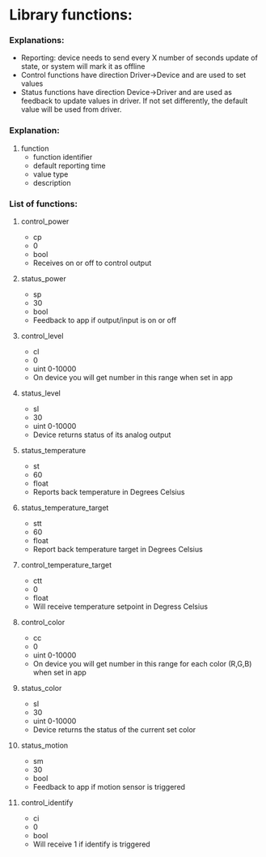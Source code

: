 # Library functions:

### Explanations:
* Reporting: device needs to send every X number of seconds update of state, or system will mark it as offline
* Control functions have direction Driver->Device and are used to set values
* Status functions have direction Device->Driver and are used as feedback to update values in driver. If not set differently, the default value will be used from driver.

### Explanation:
1. function
    * function identifier
    * default reporting time
    * value type
    * description

### List of functions:
1. control_power
    * cp
    * 0
    * bool
    * Receives on or off to control output

1. status_power
    * sp
    * 30
    * bool
    * Feedback to app if output/input is on or off

1. control_level
    * cl
    * 0
    * uint 0-10000
    * On device you will get number in this range when set in app

1. status_level
    * sl
    * 30
    * uint 0-10000
    * Device returns status of its analog output

1. status_temperature
    * st
    * 60
    * float
    * Reports back temperature in Degrees Celsius

1. status_temperature_target
    * stt
    * 60
    * float
    * Report back temperature target in Degrees Celsius

1. control_temperature_target
    * ctt
    * 0
    * float
    * Will receive temperature setpoint in Degress Celsius

1. control_color
    * cc
    * 0
    * uint 0-10000
    * On device you will get number in this range for each color (R,G,B) when set in app

1. status_color
    * sl
    * 30
    * uint 0-10000
    * Device returns the status of the current set color

1. status_motion
    * sm
    * 30
    * bool
    * Feedback to app if motion sensor is triggered

1. control_identify
    * ci
    * 0
    * bool
    * Will receive 1 if identify is triggered
